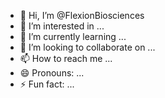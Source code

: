 - 👋 Hi, I’m @FlexionBiosciences
- 👀 I’m interested in ...
- 🌱 I’m currently learning ...
- 💞️ I’m looking to collaborate on ...
- 📫 How to reach me ...
- 😄 Pronouns: ...
- ⚡ Fun fact: ...

<!---
FlexionBiosciences/FlexionBiosciences is a ✨ special ✨ repository because its `README.md` (this file) appears on your GitHub profile.
You can click the Preview link to take a look at your changes.
--->
